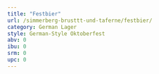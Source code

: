 ```yaml
---
title: "Festbier"
url: /simmerberg-brusttt-und-taferne/festbier/
category: German Lager
style: German-Style Oktoberfest
abv: 0
ibu: 0
srm: 0
upc: 0
---
```


